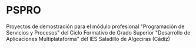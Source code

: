 # PSPRO
Proyectos de demostración para el módulo profesional "Programación de Servicios y Procesos" del Ciclo Formativo de Grado Superior "Desarrollo de Aplicaciones Multiplataforma" del IES Saladillo de Algeciras (Cádiz)
